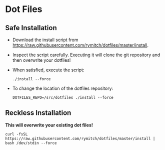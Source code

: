 # Dot Files

## Safe Installation

  * Download the install script from
    <https://raw.githubusercontent.com/rymitch/dotfiles/master/install>.

  * Inspect the script carefully. Executing it will clone
    the git repository and then overwrite your dotfiles!

  * When satisfied, execute the script:

    ```./install --force```

  * To change the location of the dotfiles repository:

    ```DOTFILES_REPO=/src/dotfiles ./install --force```

## Reckless Installation

**This will overwrite your existing dot files!**

    curl -fsSL https://raw.githubusercontent.com/rymitch/dotfiles/master/install | bash /dev/stdin --force
